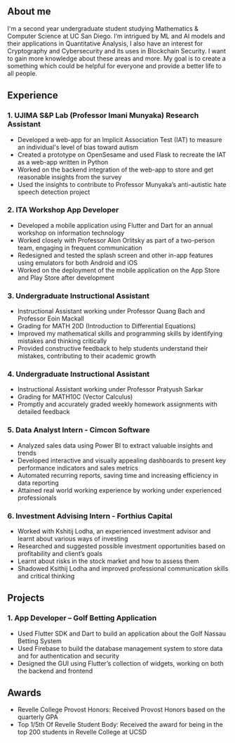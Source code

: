 ## **About me**
I'm a second year undergraduate student studying Mathematics & Computer Science at UC San Diego. I’m intrigued by ML and AI models and their applications in Quantitative Analysis, I also have an interest for Cryptography and Cybersecurity and its uses in Blockchain Security. I want to gain more knowledge about these areas and more. My goal is to create a something which could be helpful for everyone and provide a better life to all people.

## Experience
### 1. UJIMA S&P Lab (Professor Imani Munyaka) Research Assistant
-	Developed a web-app for an Implicit Association Test (IAT) to measure an individual's level of bias toward autism 
- Created a prototype on OpenSesame and used Flask to recreate the IAT as a web-app written in Python
- Worked on the backend integration of the web-app to store and get reasonable insights from the survey
- Used the insights to contribute to Professor Munyaka’s anti-autistic hate speech detection project

### 2. ITA Workshop App Developer
- Developed a mobile application using Flutter and Dart for an annual workshop on information technology
- Worked closely with Professor Alon Orlitsky as part of a two-person team, engaging in frequent communication
- Redesigned and tested the splash screen and other in-app features using emulators for both Android and iOS
- Worked on the deployment of the mobile application on the App Store and Play Store after development

### 3. Undergraduate Instructional Assistant
- Instructional Assistant working under Professor Quang Bach and Professor Eoin Mackall
- Grading for MATH 20D (Introduction to Differential Equations)
- Improved my mathematical skills and programming skills by identifying mistakes and thinking critically
- Provided constructive feedback to help students understand their mistakes, contributing to their academic growth

### 4. Undergraduate Instructional Assistant
- Instructional Assistant working under Professor Pratyush Sarkar
- Grading for MATH10C (Vector Calculus)
- Promptly and accurately graded weekly homework assignments with detailed feedback

### 5. Data Analyst Intern - Cimcon Software
- Analyzed sales data using Power BI to extract valuable insights and trends 
- Developed interactive and visually appealing dashboards to present key performance indicators and sales metrics
- Automated recurring reports, saving time and increasing efficiency in data reporting
- Attained real world working experience by working under experienced professionals

### 6. Investment Advising Intern - Forthius Capital
- Worked with Kshitij Lodha, an experienced investment advisor and learnt about various ways of investing
- Researched and suggested possible investment opportunities based on profitability and client’s goals
- Learnt about risks in the stock market and how to assess them
- Shadowed Ksithij Lodha and improved professional communication skills and critical thinking

## Projects
### 1. App Developer – Golf Betting Application
- Used Flutter SDK and Dart to build an application about the Golf Nassau Betting System
- Used Firebase to build the database management system to store data and for authentication and security
- Designed the GUI using Flutter’s collection of widgets, working on both the backend and frontend

## Awards
* Revelle College Provost Honors: Received Provost Honors based on the quarterly GPA
* Top 1/5th Of Revelle Student Body: Received the award for being in the top 200 students in Revelle College at UCSD
